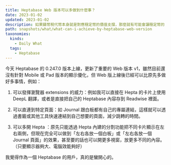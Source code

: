 ```yaml
---
title: Heptabase Web 版本可以多做到什麼事？
date: 2023-01-02
updated: 2023-01-02
description: 如果鑄幣稅代幣本身就是對應穩定幣的價值支撐，那麼就有可能會讓穩定幣的「穩定效果」受到負面影響，因為鑄幣稅代幣的流通性跟需求若容易觀測，那就會讓市場處於悲觀情緒時，更難逃離悲觀的賣壓漩渦。
path: snapshots/what/what-can-i-achieve-by-heptabase-web-version
taxonomies:
  kinds: 
    - Daily What
  tags: 
    - Heptabase
---
```


今天 Heptabase 的 0.247.0 版本上線，更新了重要的 Web 版本 v1，雖然目前還沒有針對 Mobile 或 Pad 版本的顯示優化，但 Web 版上線後已經可以比原先多做好多事情，例如：

1. 可以發揮瀏覽器 extensions 的威力：例如我可以直接在 Hepta 的卡片上使用 DeepL 翻譯，或者是直接把自己的 Heptabase 內容存到 Readwise 裡面。

2. 可以直連到特定頁面：如 Journal 跟白板都有自己的專屬連結，這樣就可以透過書籤或其他工具快速連結到自己想要的頁面，減少跳轉的時間。

3. 可以多開 Hepta ：原先只能透過 Hepta 內建的分割功能把不同卡片顯示在左右兩側，但現在完全可以做到「左右各放一個白板」或「左右各放一個 Journal 頁面」的效果，甚至要的話也可以開更多視窗，放更多不同的內容。（只要顯示器夠大、電腦效能夠好）

我覺得作為一個 Heptabase 的用戶，真的是蠻開心的。
